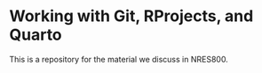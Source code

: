 
# Working with Git, RProjects, and Quarto


<!-- badges: start -->
<!-- badges: end -->

This is a repository for the material we discuss in NRES800.

